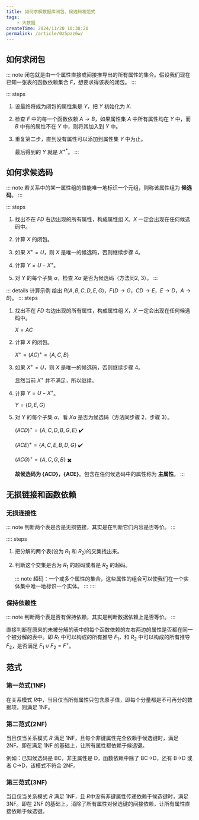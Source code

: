 ```yaml
---
title: 如何求解数据库闭包、候选码和范式
tags:
    - 大数据
createTime: 2024/11/20 10:38:20
permalink: /article/0z5pzz6w/
---
```

## 如何求闭包
::: note 闭包就是由一个属性直接或间接推导出的所有属性的集合。假设我们现在已知一张表的函数依赖集合 $F$，想要求得该表的闭包。
:::

::: steps
1. 设最终将成为闭包的属性集是 $Y$，把 $Y$ 初始化为 $X$.

2. 检查 $F$ 中的每一个函数依赖 $A \rightarrow B$，如果属性集 $A$ 中所有属性均在 $Y$ 中，而 $B$ 中有的属性不在 $Y$ 中，则将其加入到 $Y$ 中。

3. 重复第二步，直到没有属性可以添加到属性集 $Y$ 中为止。

    最后得到的 $Y$ 就是 $X^{+*}$。
:::

## 如何求候选码
::: note 若关系中的某一属性组的值能唯一地标识一个元组，则称该属性组为 **候选码**。
:::

::: steps
1. 找出不在 $FD$ 右边出现的所有属性，构成属性组 $X$。$X$ 一定会出现在任何候选码中。

2. 计算 $X$ 的闭包。

3. 如果 $X^+=U$，则 $X$ 是唯一的候选码，否则继续步骤 4。

4. 计算 $Y=U-X^+$​。

5. 对 $Y$ 的每个子集 $\alpha$，检查 $X \alpha$ 是否为候选码（方法同2, 3）。
:::

::: details 计算示例
给出 $R(A,B,C,D,E,G)$，$F\{D \rightarrow G，CD \rightarrow E，E \rightarrow D，A \rightarrow B\}$。
::: steps
1. 找出不在 $FD$ 右边出现的所有属性，构成属性组 $X$，$X$ 一定会出现在任何候选码中。

    $X = AC$

2. 计算 $X$ 的闭包。

    $X^+ = (AC)^+=\{A,C,B\}$​

3. 如果 $X^+=U$，则 $X$ 是唯一的候选码，否则继续步骤 4。

   显然当前 $X^+$ 并不满足，所以继续。

4. 计算 $Y=U-X^+$。

    $Y=\{D,E,G\}$​

5. 对 $Y$ 的每个子集 $\alpha$，看 $X \alpha$ 是否为候选码（方法同步骤 2，步骤 3）。

     $(ACD)^+=\{A,C,D,B,G,E\}$ :heavy_check_mark:

     $(ACE)^+=\{A,C,E,B,D,G\}$ :heavy_check_mark:

     $(ACG)^+=\{A,C,G,B\}$ :heavy_multiplication_x:

     **故候选码为 {ACD}，{ACE}**。包含在任何候选码中的属性称为 **主属性**。
:::

## 无损链接和函数依赖
###  无损连接性
::: note 判断两个表是否是无损链接，其实是在判断它们内容是否等价。
:::

:::: steps
1. 把分解的两个表(设为 $R_1$ 和 $R_2$)的交集找出来。

2. 判断这个交集是否为 $R_1$ 的超码或者是 $R_2$ 的超码。

    ::: note 超码：一个或多个属性的集合，这些属性的组合可以使我们在一个实体集中唯一地标识一个实体。
    :::
::::

### 保持依赖性
::: note 判断两个表是否有保持依赖，其实是判断数据依赖上是否等价。
:::

直接判断在原来的未被分解的表中的每个函数依赖的左右两边的属性是否都在同一个被分解的表中。即 $R_1$ 中可以构成的所有推导 $F_1$，和 $R_2$ 中可以构成的所有推导$F_2$，是否满足 $F_1 \cup F_2 = F^+$​。

## 范式
### 第一范式(1NF)
在关系模式 $R$ ​中，当且仅当所有属性只包含原子值，即每个分量都是不可再分的数据项，则满足 1NF。

### 第二范式(2NF)
当且仅当关系模式 $R$ ​满足 1NF，且每个非键属性完全依赖于候选键时，满足2NF。即在满足 1NF 的基础上，让所有属性都依赖于候选键。

例如：已知候选码是 BC，非主属性是 D，函数依赖中除了 BC->D，还有 B->D 或者 C->D，该模式不符合 2NF。

### 第三范式(3NF)
当且仅当关系模式 $R$ 满足 1NF，且 $R$ ​中没有非键属性传递依赖于候选键时，满足 3NF。即在 2NF 的基础上，消除了所有属性对候选键的间接依赖，让所有属性直接依赖于候选键。
